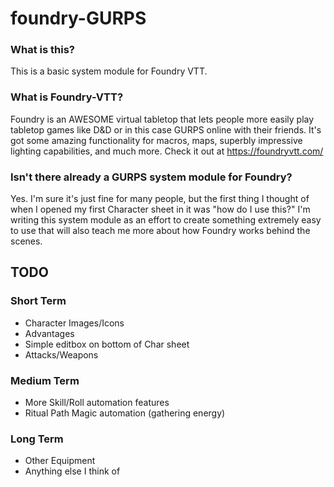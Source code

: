 # foundry-GURPS
### What is this?
This is a basic system module for Foundry VTT.

### What is Foundry-VTT?
Foundry is an AWESOME virtual tabletop that lets people more easily play tabletop games like D&D or in this case GURPS online with their friends. It's got some amazing functionality for macros, maps, superbly impressive lighting capabilities, and much more. Check it out at https://foundryvtt.com/

### Isn't there already a GURPS system module for Foundry?
Yes. I'm sure it's just fine for many people, but the first thing I thought of when I opened my first Character sheet in it was "how do I use this?" I'm writing this system module as an effort to create something extremely easy to use that will also teach me more about how Foundry works behind the scenes.

## TODO

### Short Term
- Character Images/Icons
- Advantages
- Simple editbox on bottom of Char sheet
- Attacks/Weapons

### Medium Term
- More Skill/Roll automation features
- Ritual Path Magic automation (gathering energy)

### Long Term
- Other Equipment
- Anything else I think of